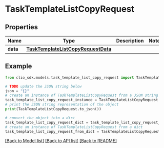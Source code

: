 # TaskTemplateListCopyRequest


## Properties

Name | Type | Description | Notes
------------ | ------------- | ------------- | -------------
**data** | [**TaskTemplateListCopyRequestData**](TaskTemplateListCopyRequestData.md) |  | 

## Example

```python
from clio_sdk.models.task_template_list_copy_request import TaskTemplateListCopyRequest

# TODO update the JSON string below
json = "{}"
# create an instance of TaskTemplateListCopyRequest from a JSON string
task_template_list_copy_request_instance = TaskTemplateListCopyRequest.from_json(json)
# print the JSON string representation of the object
print(TaskTemplateListCopyRequest.to_json())

# convert the object into a dict
task_template_list_copy_request_dict = task_template_list_copy_request_instance.to_dict()
# create an instance of TaskTemplateListCopyRequest from a dict
task_template_list_copy_request_from_dict = TaskTemplateListCopyRequest.from_dict(task_template_list_copy_request_dict)
```
[[Back to Model list]](../README.md#documentation-for-models) [[Back to API list]](../README.md#documentation-for-api-endpoints) [[Back to README]](../README.md)


